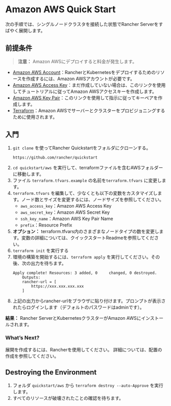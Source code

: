 # Amazon AWS Quick Start

次の手順では、シングルノードクラスタを接続した状態でRancher Serverをすばやく展開します。

## 前提条件

>**注意：**
Amazon AWSにデプロイすると料金が発生します。

- [Amazon AWS Account](https://aws.amazon.com/jp/account/)：RancherとKubernetesをデプロイするためのリソースを作成するには、Amazon AWSアカウントが必要です。
- [Amazon AWS Access Key](https://docs.aws.amazon.com/ja_jp/general/latest/gr/managing-aws-access-keys.html)：まだ作成していない場合は、このリンクを使用してチュートリアルに従ってAmazon AWSアクセスキーを作成します。
- [Amazon AWS Key Pair](https://docs.aws.amazon.com/ja_jp/AWSEC2/latest/UserGuide/ec2-key-pairs.html)：このリンクを使用して指示に従ってキーペアを作成します。
- [Terraform](https://www.terraform.io/downloads.html)：Amazon AWSでサーバーとクラスターをプロビジョニングするために使用されます。

## 入門

1. `git clone` を使ってRancher Quickstartをフォルダにクローンする。
    ```
    https://github.com/rancher/quickstart
    ```
1. `cd quickstart/aws` を実行して、terraformファイルを含むAWSフォルダーに移動します。
1. ファイル `terraform.tfvars.example` の名前を`terraform.tfvars` に変更します。
1. `terraform.tfvars` を編集して、少なくとも以下の変数をカスタマイズします。ノード数とサイズを変更するには、ノードサイズを参照してください。
    - `aws_access_key`：Amazon AWS Access Key
    - `aws_secret_key`：Amazon AWS Secret Key
    - `ssh_key_name`：Amazon AWS Key Pair Name
    - `prefix`：Resource Prefix
1. **オプション：** terraform.tfvars内のさまざまなノードタイプの数を変更します。変数の詳細については、クイックスタートReadmeを参照してください。
1. `terraform init` を実行する
1. 環境の構築を開始するには、`terraform apply` を実行してください。その後、次の出力を待ちます。
    ```
    Apply complete! Resources: 3 added, 0     changed, 0 destroyed.
        Outputs: 
        rancher-url = [
            https://xxx.xxx.xxx.xxx
        ]
    ```
1. 上記の出力からrancher-urlをブラウザに貼り付けます。プロンプトが表示されたらログインします（デフォルトのパスワードはadminです）。

**結果：** Rancher ServerとKubernetesクラスターがAmazon AWSにインストールされます。

### What’s Next?

展開を作成するには、Rancherを使用してください。 詳細については、配置の作成を参照してください。

## Destroying the Environment

1. フォルダ `quickstart/aws` から `terraform destroy --auto-Approve` を実行します。
2. すべてのリソースが破壊されたことの確認を待ちます。
